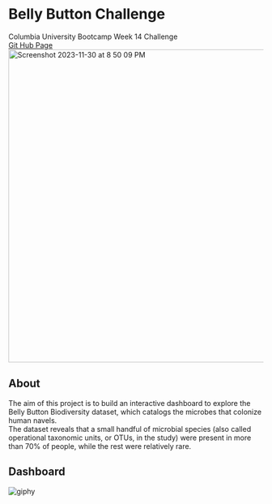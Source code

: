 # Belly Button Challenge
Columbia University Bootcamp Week 14 Challenge <br/>
[Git Hub Page](https://ericllorente1.github.io/belly-button-challenge/) <br/>
<img width="618" alt="Screenshot 2023-11-30 at 8 50 09 PM" src="https://github.com/ericllorente1/belly-button-challenge/assets/138624328/a8cff411-e1b0-47bf-bc9e-f9c5e58f280d">
## About
The aim of this project is to build an interactive dashboard to explore the Belly Button Biodiversity dataset, which catalogs the microbes that colonize human navels.<br/>
The dataset reveals that a small handful of microbial species (also called operational taxonomic units, or OTUs, in the study) were present in more than 70% of people, while the rest were relatively rare.<br/>
## Dashboard
![giphy](https://github.com/ericllorente1/belly-button-challenge/assets/138624328/f28f908f-0b65-4b22-ba5b-404ddfee2763)
